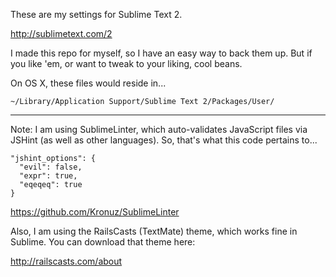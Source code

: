 These are my settings for Sublime Text 2.

http://sublimetext.com/2

I made this repo for myself, so I have an easy way to back them up. But if you like 'em, or want to tweak to your liking, cool beans.

On OS X, these files would reside in...

`~/Library/Application Support/Sublime Text 2/Packages/User/`

-----

Note: I am using SublimeLinter, which auto-validates JavaScript files via JSHint (as well as other languages). So, that's what this code pertains to...

    "jshint_options": {
      "evil": false,
      "expr": true,
      "eqeqeq": true
    }

https://github.com/Kronuz/SublimeLinter

Also, I am using the RailsCasts (TextMate) theme, which works fine in Sublime. You can download that theme here:

http://railscasts.com/about